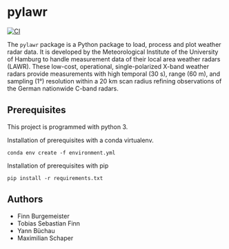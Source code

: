 # pylawr

[![CI](https://github.com/ObsMod/pylawr/actions/workflows/ci.yml/badge.svg)](https://github.com/ObsMod/pylawr/actions/workflows/ci.yml)

The `pylawr` package is a Python package to load, process and plot weather radar data. It is developed by the Meteorological Institute of the University of Hamburg to handle measurement data of their local area weather radars (LAWR). These low-cost, operational, single-polarized X-band weather radars provide measurements with high temporal (30 s), range (60 m), and sampling (1°) resolution within a 20 km scan radius refining observations of the German nationwide C-band radars.

## Prerequisites

This project is programmed with python 3.

Installation of prerequisites with a conda virtualenv.
```
conda env create -f environment.yml
```

Installation of prerequisites with pip
```
pip install -r requirements.txt
```

## Authors

* Finn Burgemeister
* Tobias Sebastian Finn
* Yann Büchau
* Maximilian Schaper
